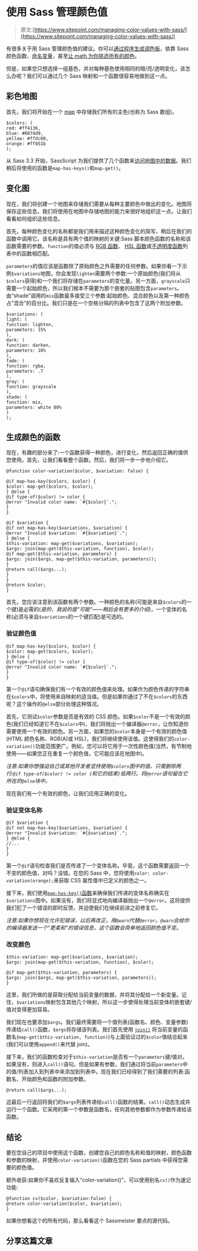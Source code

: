 # 使用 Sass 管理颜色值

> 原文:[https://www.sitepoint.com/managing-color-values-with-sass/](https://www.sitepoint.com/managing-color-values-with-sass/)

有很多关于用 Sass 管理颜色值的建议。你可以[通过程序生成调色板](https://www.sitepoint.com/using-sass-build-color-palettes/)，依靠 Sass 颜色函数、[命名变量](http://davidwalsh.name/sass-color-variables-dont-suck)，甚至[让 math 为你挑选所有的颜色](http://chrisasher.com/sassycolours/)。

但是，如果您只想选择一组基色，并对每种基色使用相同的暗/亮/透明变化，该怎么办呢？我们可以通过几个 Sass 映射和一个函数很容易地做到这一点。

## 彩色地图

首先，我们将开始在一个 [map](http://sass-lang.com/documentation/file.SASS_REFERENCE.html#maps) 中存储我们所有的主色(也称为 Sass 数组)。

```
$colors: (
red: #ff4136,
blue: #0074d9,
yellow: #ffdc00,
orange: #ff851b
);
```

从 Sass 3.3 开始，SassScript 为我们提供了几个函数来[访问地图中的数据](http://sass-lang.com/documentation/Sass/Script/Functions.html#map-functions)。我们稍后将使用的函数是`map-has-keys()`和`map-get()`。

## 变化图

现在，我们将创建一个地图来存储我们需要从每种主要颜色中做出的变化。地图将保存这些信息。我们将使用在地图中存储地图的能力来很好地组织这一点。让我们看看如何组织这些信息。

首先，每种颜色变化的名称都是我们用来描述这种颜色变化的简写，稍后在我们的函数中调用它。该名称是具有两个值的映射的关键:Sass 脚本颜色函数的名称和该函数需要的参数。`function`的值必须与 [RGB 函数](http://sass-lang.com/documentation/Sass/Script/Functions.html#rgb_functions)、 [HSL 函数](http://sass-lang.com/documentation/Sass/Script/Functions.html#hsl_functions)或[不透明度函数](http://sass-lang.com/documentation/Sass/Script/Functions.html#opacity_functions)列表中的函数相匹配。

`parameters`的值应该是函数除了原始颜色之外需要的任何参数。如果你看一下示例`$variations`地图，你会发现`lighten`需要两个参数:一个原始颜色(我们将从`$colors`获得)和一个我们将存储在`parameters`的变化量。另一方面，`grayscale`只需要一个起始颜色，所以我们根本不需要为那个嵌套的贴图包含`parameters`。由“shade”调用的`mix`函数最多接受三个参数:起始颜色、混合颜色以及第一种颜色占“混合”的百分比。我们只是在一个空格分隔的列表中包含了这两个附加参数。

```
$variations: (
light: (
function: lighten,
parameters: 15%
),
dark: (
function: darken,
parameters: 10%
),
fade: (
function: rgba,
parameters: .7
),
gray: (
function: grayscale
),
shade: (
function: mix,
parameters: white 80%
)
);
```

## 生成颜色的函数

现在，有趣的部分来了:一个函数获得一种颜色，进行变化，然后返回正确的值供您使用。首先，让我们看看整个函数。然后，我们将一步一步地介绍它。

```
@function color-variation($color, $variation: false) {

@if map-has-key($colors, $color) {
$color: map-get($colors, $color);
} @else {
@if type-of($color) != color {
@error "Invalid color name: `#{$color}`.";
}
}

@if $variation {
@if not map-has-key($variations, $variation) {
@error "Invalid $variation: `#{$variation}`.";
} @else {
$this-variation: map-get($variations, $variation);
$args: join(map-get($this-variation, function), $color);
@if map-get($this-variation, parameters) {
$args: join($args, map-get($this-variation, parameters));
}
@return call($args...);
}
}
@return $color;
}
```

首先，您应该注意到该函数有两个参数。一种颜色的名称(可能是来自`$colors`的一个键)是必需的(*是的，我说的是“可能”——稍后会有更多的介绍*)，一个变体的名称(必须与来自`$variations`的一个键匹配)是可选的。

### 验证颜色值

```
@if map-has-key($colors, $color) {
$color: map-get($colors, $color);
} @else {
@if type-of($color) != color {
@error "Invalid color name: `#{$color}`.";
}
}
```

第一个`@if`语句确保我们有一个有效的颜色值来处理。如果作为颜色传递的字符串在`$colors`中，将使用来自映射的适当值。但是如果你通过了不在`$colors`的东西呢？这个操作的`@else`部分处理这种情况。

首先，它测试`$color`参数是否是有效的 CSS 颜色。如果`$color`不是一个有效的颜色(我们已经知道它不在`$colors`中)，我们将抛出一个编译器`@error`，让你知道你需要使用一个有效的颜色。另一方面，如果您的`$color`本身是一个有效的颜色值(HTML 颜色名称、RGB(A)或 HSL)，我们将继续使用该值。这使得我们的`color-variation()`功能范围更广。例如，您可以将它用于一次性颜色值(当然，有节制地使用——如果您正在重复一个颜色值，它可能应该在地图中)。

*注意:如果你想强迫自己或其他开发者坚持使用`$colors`图中的值，只需删除两行:`@if type-of($color) != color {`和它的结束`}`低两行。将`@error`语句留在它所在的`@else`块中。*

现在我们有一个有效的颜色，让我们应用正确的变化。

### 验证变体名称

```
@if $variation {
@if not map-has-key($variations, $variation) {
@error "Invalid $variation: `#{$variation}`.";
} @else {
//...
}
}
```

第一个`@if`语句检查我们是否传递了一个变体名称。毕竟，这个函数需要返回一个不变的颜色值，对吗？没错。在您的 Sass 中，您将使用`color: color-variation(orange);`来获取 CSS 属性值中已定义的颜色之一。

接下来，我们使用[`map-has-key()`函数](https://www.sitepoint.com/using-sass-maps/)来确保我们传递的变体名称确实在`$variations`图中。如果没有，我们将显式地向编译器抛出一个`@error`。这将提供我们犯了一个错误的即时反馈，并迫使我们在继续前进之前修复它。

*注意:如果你想现在允许犯错误，以后再改正，用`@warn`代替`@error`。`@warn`会给你的编译器发送一个“更柔和”的错误信息，这个函数会简单地返回颜色值不变。*

### 改变颜色

```
$this-variation: map-get($variations, $variation);
$args: join(map-get($this-variation, function), $color);

@if map-get($this-variation, parameters) {
$args: join($args, map-get($this-variation, parameters));
}
```

这里，我们所做的是获取分配给当前变量的数据，并将其分配给一个新变量。记住，`$variations`映射包含其他几个映射，所以这一步使得处理当前变体的嵌套键/值对变得更加容易。

我们现在也要添加`$args`。我们最终需要将一个值列表(函数名、颜色、变量参数)传递给`call()`函数，`$args`将存储该列表。我们首先使用 [`join()`](http://sass-lang.com/documentation/Sass/Script/Functions.html#join-instance_method) 将当前变量的函数名(`map-get($this-variation, function)`)与上面验证过的`$color`值结合起来(我们可以使用`append()`来代替 join)。

接下来，我们的函数检查对于`$this-variation`是否有一个`parameters`键/值对。如果没有，则进入`call()`语句。但是如果有参数，我们通过将当前`parameters`中的值/列表加入到列表中来添加到列表中。现在我们已经得到了我们需要的列表:函数名、开始颜色和函数的附加参数。

```
@return call($args...);
```

这最后一行返回将我们的`$args`列表传递给`call()`函数的结果。`call()`动态生成并运行一个函数。它采用的第一个参数是函数名，任何其他参数都作为参数传递给该函数。

## 结论

要在您自己的项目中使用这个函数，创建您自己的颜色名称和值的映射，颜色函数和参数的映射，并使用`color-variation()`函数在您的 Sass partials 中获得您需要的颜色值。

额外收获:如果你不喜欢反复输入“color-variation()”，可以使用别名`cv()`作为速记功能:

```
@function cv($color, $variation:false) {
@return color-variation($color, $variation);
}
```

如果你想看这个的所有代码，那么看看这个 Sassmeister 要点的源代码。

## 分享这篇文章